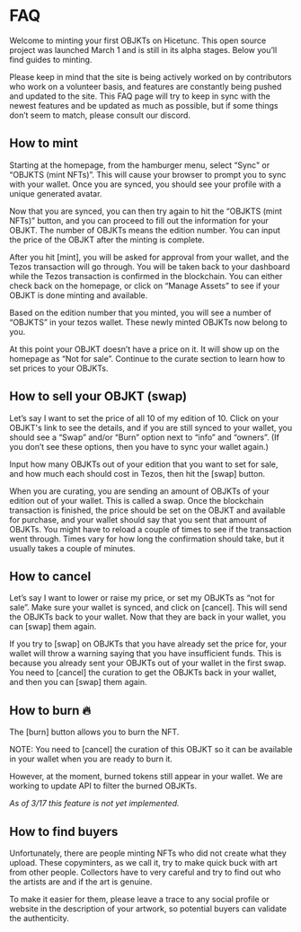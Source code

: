 # FAQ

Welcome to minting your first OBJKTs on Hicetunc. This open source project was launched March 1 and is still in its alpha stages. Below you’ll find guides to minting.

Please keep in mind that the site is being actively worked on by contributors who work on a volunteer basis, and features are constantly being pushed and updated to the site. This FAQ page will try to keep in sync with the newest features and be updated as much as possible, but if some things don’t seem to match, please consult our discord.

## How to mint

Starting at the homepage, from the hamburger menu, select “Sync" or “OBJKTS (mint NFTs)”. This will cause your browser to prompt you to sync with your wallet. Once you are synced, you should see your profile with a unique generated avatar.

Now that you are synced, you can then try again to hit the “OBJKTS (mint NFTs)” button, and you can proceed to fill out the information for your OBJKT. The number of OBJKTs means the edition number. You can input the price of the OBJKT after the minting is complete.

After you hit [mint], you will be asked for approval from your wallet, and the Tezos transaction will go through. You will be taken back to your dashboard while the Tezos transaction is confirmed in the blockchain. You can either check back on the homepage, or click on “Manage Assets” to see if your OBJKT is done minting and available.

Based on the edition number that you minted, you will see a number of “OBJKTS” in your tezos wallet. These newly minted OBJKTs now belong to you.

At this point your OBJKT doesn’t have a price on it. It will show up on the homepage as “Not for sale”. Continue to the curate section to learn how to set prices to your OBJKTs.

## How to sell your OBJKT (swap)

Let’s say I want to set the price of all 10 of my edition of 10. Click on your OBJKT's link to see the details, and if you are still synced to your wallet, you should see a “Swap” and/or “Burn” option next to “info” and “owners”. (If you don’t see these options, then you have to sync your wallet again.)

Input how many OBJKTs out of your edition that you want to set for sale, and how much each should cost in Tezos, then hit the [swap] button.

When you are curating, you are sending an amount of OBJKTs of your edition out of your wallet. This is called a swap. Once the blockchain transaction is finished, the price should be set on the OBJKT and available for purchase, and your wallet should say that you sent that amount of OBJKTs. You might have to reload a couple of times to see if the transaction went through. Times vary for how long the confirmation should take, but it usually takes a couple of minutes.

## How to cancel

Let’s say I want to lower or raise my price, or set my OBJKTs as “not for sale”. Make sure your wallet is synced, and click on [cancel]. This will send the OBJKTs back to your wallet. Now that they are back in your wallet, you can [swap] them again.

If you try to [swap] on OBJKTs that you have already set the price for, your wallet will throw a warning saying that you have insufficient funds. This is because you already sent your OBJKTs out of your wallet in the first swap. You need to [cancel] the curation to get the OBJKTs back in your wallet, and then you can [swap] them again.

## How to burn :fire:

The [burn] button allows you to burn the NFT.

NOTE: You need to [cancel] the curation of this OBJKT so it can be available in your wallet when you are ready to burn it.

However, at the moment, burned tokens still appear in your wallet. We are working to update API to filter the burned OBJKTs.

*As of 3/17 this feature is not yet implemented.*

## How to find buyers

Unfortunately, there are people minting NFTs who did not create what they upload. These copyminters, as we call it, try to make quick buck with art from other people. Collectors have to very careful and try to find out who the artists are and if the art is genuine. 

To make it easier for them, please leave a trace to any social profile or website in the description of your artwork, so potential buyers can validate the authenticity. 

